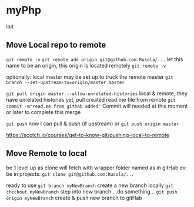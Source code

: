# myPhp
init

## Move Local repo to remote

`git remote -v`
`git remote add origin git@github.com:Rusola/...` let this name to be an origin, this origin is located remotely
`git remote -v`

optionally: local master may be set up to truck the remote master
`git branch --set-upstream-to=origin/master master`

`git pull origin master --allow-unrelated-histories` local & remote, they have unrelated histories yet, pull created read.me file from remote
`git commit -m"read.me from githab added"` Commit will needed at this moment or later to complete this merge

`git push` now I can pull & push (if upstream)
or 
`git push origin master`

https://scotch.io/courses/get-to-know-git/pushing-local-to-remote

## Move Remote to local
be 1 level up as clone will fetch with wrapper folder named as in gitHab ex: be in projects:
`git clone git@github.com:Rusola/...`

ready to use
`git branch myNewBranch` create a new branch locally
`git checkout myNewBranch` step into new branch
...do something...
`git push origin myNewBranch` create & push new branch to gitHab
